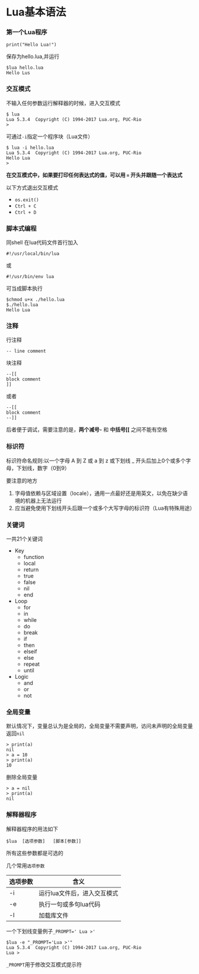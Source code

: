# Lua基本语法

### 第一个Lua程序
```
print("Hello Lua!")
```
保存为hello.lua,并运行

```
$lua hello.lua
Hello Lus
```
### 交互模式
不输入任何参数运行解释器的时候，进入交互模式
```
$ lua
Lua 5.3.4  Copyright (C) 1994-2017 Lua.org, PUC-Rio
>
```
可通过`-i`指定一个程序块（Lua文件）
```
$ lua -i hello.lua
Lua 5.3.4  Copyright (C) 1994-2017 Lua.org, PUC-Rio
Hello Lua
>
```
**在交互模式中，如果要打印任何表达式的值，可以用 `=` 开头并跟随一个表达式**

以下方式退出交互模式
- ``os.exit()`` 
- ``Ctrl + C`` 
- ``Ctrl + D``

### 脚本式编程
 同shell
 在lua代码文件首行加入
 
```
#!/usr/local/bin/lua
```
或
```
#!/usr/bin/env lua
```
可当成脚本执行
```
$chmod u+x ./hello.lua
$./hello.lua
Hello Lua
```

### 注释
 行注释
```
-- line comment
```
 块注释
```
--[[
block comment
]]
```
或者
```
--[[
block comment
--]]
```

后者便于调试，需要注意的是，**两个减号\-** 和 **中括号\[\[** 之间不能有空格
### 标识符
 标识符命名规则:以一个字母 A 到 Z 或 a 到 z 或下划线 _ 开头后加上0个或多个字母，下划线，数字（0到9）
 
要注意的地方
1. 字母值依赖与区域设置（locale），通用一点最好还是用英文，以免在缺少语境的机器上无法运行
2. 应当避免使用下划线开头后跟一个或多个大写字母的标识符（Lua有特殊用途）

### 关键词
 一共21个关键词
- Key
    - function
    - local
    - return
    - true
    - false
    - nil
    - end
- Loop
    - for
    - in
    - while
    - do
    - break
    - if
    - then
    - elseif
    - else
    - repeat
    - until
- Logic
    - and
    - or
    - not

### 全局变量
 默认情况下，变量总认为是全局的，全局变量不需要声明，访问未声明的全局变量返回`nil`
 
```
> print(a)
nil
> a = 10
> print(a)
10
```
 删除全局变量
```
> a = nil
> print(a)
nil
```

### 解释器程序
解释器程序的用法如下
```
$lua  [选项参数]   [脚本[参数]]
```
所有这些参数都是可选的

几个常用`选项参数`

选项参数 | 含义
---|---
-i | 运行lua文件后，进入交互模式
-e | 执行一句或多句lua代码
-l | 加载库文件

一个下划线变量例子`_PROMPT=' Lua >'`
```
$lua -e "_PROMPT='Lua >'"
Lua 5.3.4  Copyright (C) 1994-2017 Lua.org, PUC-Rio
Lua >
```
`_PROMPT`用于修改交互模式提示符